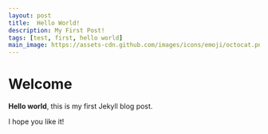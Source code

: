```yaml
---
layout: post
title:  Hello World!
description: My First Post!
tags: [test, first, hello world]
main_image: https://assets-cdn.github.com/images/icons/emoji/octocat.png
---
```


# Welcome

**Hello world**, this is my first Jekyll blog post.

I hope you like it!